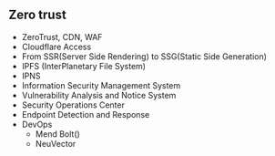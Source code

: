 ##  Zero trust

* ZeroTrust, CDN, WAF
* Cloudflare Access
* From SSR(Server Side Rendering) to SSG(Static Side Generation)
* IPFS (InterPlanetary File System)
* IPNS
* Information Security Management System
* Vulnerability Analysis and Notice System
* Security Operations Center
* Endpoint Detection and Response
* DevOps
  * Mend Bolt()
  * NeuVector